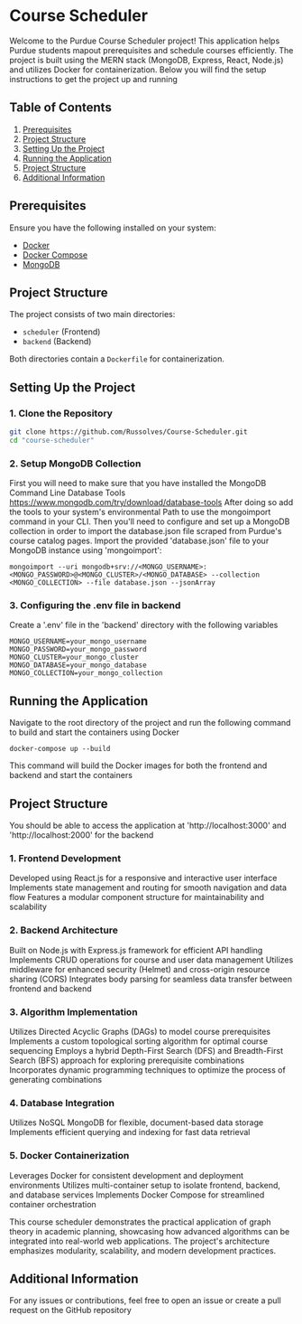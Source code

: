 # Course Scheduler

Welcome to the Purdue Course Scheduler project! This application helps Purdue students mapout prerequisites and schedule courses efficiently. The project is built using the MERN stack (MongoDB, Express, React, Node.js) and utilizes Docker for containerization. Below you will find the setup instructions to get the project up and running

## **Table of Contents**

1. [Prerequisites](#prerequisites)
2. [Project Structure](#project-structure)
3. [Setting Up the Project](#setting-up-the-project)
4. [Running the Application](#running-the-application)
5. [Project Structure](#project-structure)
6. [Additional Information](#additional-information)

## **Prerequisites**

Ensure you have the following installed on your system:

- [Docker](https://www.docker.com/get-started)
- [Docker Compose](https://docs.docker.com/compose/install/)
- [MongoDB](https://docs.mongodb.com/manual/installation/)

## **Project Structure**

The project consists of two main directories:

- `scheduler` (Frontend)
- `backend` (Backend)

Both directories contain a `Dockerfile` for containerization.

## **Setting Up the Project**

### 1. Clone the Repository

```bash
git clone https://github.com/Russolves/Course-Scheduler.git
cd "course-scheduler"
```
### 2. Setup MongoDB Collection
First you will need to make sure that you have installed the MongoDB Command Line Database Tools https://www.mongodb.com/try/download/database-tools
After doing so add the tools to your system's environmental Path to use the mongoimport command in your CLI.
Then you'll need to configure and set up a MongoDB collection in order to import the database.json file scraped from Purdue's course catalog pages. Import the provided 'database.json' file to your MongoDB instance using 'mongoimport':
```
mongoimport --uri mongodb+srv://<MONGO_USERNAME>:<MONGO_PASSWORD>@<MONGO_CLUSTER>/<MONGO_DATABASE> --collection <MONGO_COLLECTION> --file database.json --jsonArray
```
### 3. Configuring the .env file in backend
Create a '.env' file in the 'backend' directory with the following variables
```
MONGO_USERNAME=your_mongo_username
MONGO_PASSWORD=your_mongo_password
MONGO_CLUSTER=your_mongo_cluster
MONGO_DATABASE=your_mongo_database
MONGO_COLLECTION=your_mongo_collection
```
## **Running the Application**
Navigate to the root directory of the project and run the following command to build and start the containers using Docker
```
docker-compose up --build
```
This command will build the Docker images for both the frontend and backend and start the containers

## **Project Structure**
You should be able to access the application at 'http://localhost:3000' and 'http://localhost:2000' for the backend

### 1. Frontend Development
Developed using React.js for a responsive and interactive user interface
Implements state management and routing for smooth navigation and data flow
Features a modular component structure for maintainability and scalability

### 2. Backend Architecture
Built on Node.js with Express.js framework for efficient API handling
Implements CRUD operations for course and user data management
Utilizes middleware for enhanced security (Helmet) and cross-origin resource sharing (CORS)
Integrates body parsing for seamless data transfer between frontend and backend

### 3. Algorithm Implementation
Utilizes Directed Acyclic Graphs (DAGs) to model course prerequisites
Implements a custom topological sorting algorithm for optimal course sequencing
Employs a hybrid Depth-First Search (DFS) and Breadth-First Search (BFS) approach for exploring prerequisite combinations
Incorporates dynamic programming techniques to optimize the process of generating combinations

### 4. Database Integration
Utilizes NoSQL MongoDB for flexible, document-based data storage
Implements efficient querying and indexing for fast data retrieval

### 5. Docker Containerization
Leverages Docker for consistent development and deployment environments
Utilizes multi-container setup to isolate frontend, backend, and database services
Implements Docker Compose for streamlined container orchestration

This course scheduler demonstrates the practical application of graph theory in academic planning, showcasing how advanced algorithms can be integrated into real-world web applications. The project's architecture emphasizes modularity, scalability, and modern development practices.

## **Additional Information**
For any issues or contributions, feel free to open an issue or create a pull request on the GitHub repository
